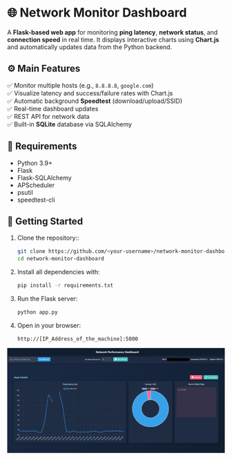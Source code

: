 # 🌐 Network Monitor Dashboard

A **Flask-based web app** for monitoring **ping latency**, **network status**, and **connection speed** in real time.  It displays interactive charts using **Chart.js** and automatically updates data from the Python backend.




## ⚙️ Main Features

✅ Monitor multiple hosts (e.g., `8.8.8.8`, `google.com`)  
✅ Visualize latency and success/failure rates with Chart.js  
✅ Automatic background **Speedtest** (download/upload/SSID)  
✅ Real-time dashboard updates  
✅ REST API for network data  
✅ Built-in **SQLite** database via SQLAlchemy  



## 🧩 Requirements

- Python 3.9+
- Flask
- Flask-SQLAlchemy
- APScheduler
- psutil
- speedtest-cli



## 🚀 Getting Started

1. Clone the repository::

   ```bash
   git clone https://github.com/<your-username>/network-monitor-dashboard.git
   cd network-monitor-dashboard
   ```

2. Install all dependencies with:

    ```bash
    pip install -r requirements.txt
    ```

3. Run the Flask server:

   ```bash
   python app.py
   ```

4. Open in your browser:

   ```
   http://[IP_Address_of_the_machine]:5000
   ```

![Dashboard Screenshot](Asset/Network.png)
